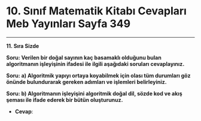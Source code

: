 # 10. Sınıf Matematik Kitabı Cevapları Meb Yayınları Sayfa 349

---

**11. Sıra Sizde**

**Soru: Verilen bir doğal sayının kaç basamaklı olduğunu bulan algoritmanın işleyişinin ifadesi ile ilgili aşağıdaki soruları cevaplayınız.**

**Soru: a) Algoritmik yapıyı ortaya koyabilmek için olası tüm durumları göz önünde bulundurarak gereken adımları ve işlemleri belirleyiniz.**

**Soru: b) Algoritmanın işleyişini algoritmik doğal dil, sözde kod ve akış şeması ile ifade ederek bir bütün oluşturunuz.**

-   **Cevap**:
